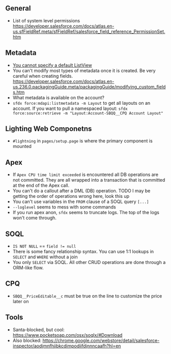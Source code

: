 ## General

- List of system level permissions https://developer.salesforce.com/docs/atlas.en-us.sfFieldRef.meta/sfFieldRef/salesforce_field_reference_PermissionSet.htm

## Metadata

- [You cannot specify a default ListView](https://salesforce.stackexchange.com/questions/124447/default-listviews-in-lightning)
- You can't modify most types of metadata once it is created. Be very careful when creating fields. https://developer.salesforce.com/docs/atlas.en-us.236.0.packagingGuide.meta/packagingGuide/modifying_custom_fields.htm
- What metadata is available on the account?
- `sfdx force:mdapi:listmetadata -m Layout` to get all layouts on an account. If you want to pull a namespaced layout: `sfdx force:source:retrieve -m "Layout:Account-SBQQ__CPQ Account Layout"`

## Lighting Web Componetns

- `#lightning` in `pages/setup.page` is where the primary component is mounted

## Apex

- If `Apex CPU time limit exceeded` is encountered all DB operations are not committed. They are all wrapped into a transaction that is committed at the end of the Apex call.
- You can't do a callout after a DML (DB) operation. TODO I may be getting the order of operations wrong here, look this up
- You can't use variables in the `FROM` clause of a SOQL query `[...]`
- `--loglevel` seems to mess with some commands
- If you run apex anon, `sfdx` seems to truncate logs. The top of the logs won't come through.

## SOQL

- `IS NOT NULL` == `field != null`
- There is some fancy relationship syntax. You can use 1:1 lookups in `SELECT` and `WHERE` without a join
- You only `SELECT` via SOQL. All other CRUD operations are done through a ORM-like flow.

## CPQ

- `SBQQ__PriceEditable__c` must be true on the line to customize the price later on

## Tools

- Santa-blocked, but cool: https://www.pocketsoap.com/osx/soqlx/#Download
- Also blocked: https://chrome.google.com/webstore/detail/salesforce-inspector/aodjmnfhjibkcdimpodiifdjnnncaafh?hl=en
